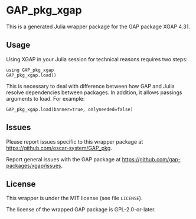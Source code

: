 # GAP_pkg_xgap

This is a generated Julia wrapper package for the GAP package XGAP 4.31.

## Usage

Using XGAP in your Julia session for technical reasons requires two steps:

    using GAP_pkg_xgap
    GAP_pkg_xgap.load()

This is necessary to deal with difference between how GAP and Julia
resolve dependencies between packages. In addition, it allows passings
arguments to load. For example:

    GAP_pkg_xgap.load(banner=true, onlyneeded=false)

## Issues

Please report issues specific to this wrapper package at <https://github.com/oscar-system/GAP_pkg>.

Report general issues with the GAP package at <https://github.com/gap-packages/xgap/issues>.

## License

This wrapper is under the MIT license (see file `LICENSE`).

The license of the wrapped GAP package is GPL-2.0-or-later.
